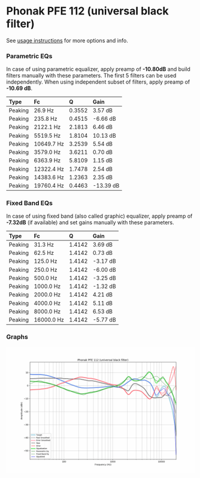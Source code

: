 # Phonak PFE 112 (universal black filter)
See [usage instructions](https://github.com/jaakkopasanen/AutoEq#usage) for more options and info.

### Parametric EQs
In case of using parametric equalizer, apply preamp of **-10.80dB** and build filters manually
with these parameters. The first 5 filters can be used independently.
When using independent subset of filters, apply preamp of **-10.69 dB**.

| Type    | Fc         |      Q | Gain      |
|:--------|:-----------|:-------|:----------|
| Peaking | 26.9 Hz    | 0.3552 | 3.57 dB   |
| Peaking | 235.8 Hz   | 0.4515 | -6.66 dB  |
| Peaking | 2122.1 Hz  | 2.1813 | 6.46 dB   |
| Peaking | 5519.5 Hz  | 1.8104 | 10.13 dB  |
| Peaking | 10649.7 Hz | 3.2539 | 5.54 dB   |
| Peaking | 3579.0 Hz  | 3.6211 | 0.70 dB   |
| Peaking | 6363.9 Hz  | 5.8109 | 1.15 dB   |
| Peaking | 12322.4 Hz | 1.7478 | 2.54 dB   |
| Peaking | 14383.6 Hz | 1.2363 | 2.35 dB   |
| Peaking | 19760.4 Hz | 0.4463 | -13.39 dB |

### Fixed Band EQs
In case of using fixed band (also called graphic) equalizer, apply preamp of **-7.32dB**
(if available) and set gains manually with these parameters.

| Type    | Fc         |      Q | Gain     |
|:--------|:-----------|:-------|:---------|
| Peaking | 31.3 Hz    | 1.4142 | 3.69 dB  |
| Peaking | 62.5 Hz    | 1.4142 | 0.73 dB  |
| Peaking | 125.0 Hz   | 1.4142 | -3.17 dB |
| Peaking | 250.0 Hz   | 1.4142 | -6.00 dB |
| Peaking | 500.0 Hz   | 1.4142 | -3.25 dB |
| Peaking | 1000.0 Hz  | 1.4142 | -1.32 dB |
| Peaking | 2000.0 Hz  | 1.4142 | 4.21 dB  |
| Peaking | 4000.0 Hz  | 1.4142 | 5.11 dB  |
| Peaking | 8000.0 Hz  | 1.4142 | 6.53 dB  |
| Peaking | 16000.0 Hz | 1.4142 | -5.77 dB |

### Graphs
![](./Phonak%20PFE%20112%20(universal%20black%20filter).png)